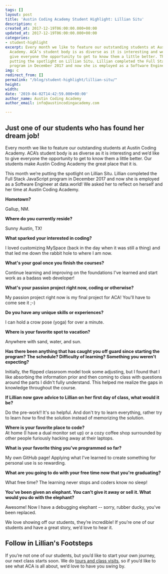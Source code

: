 ```yaml
---
tags: []
layout: post
title: 'Austin Coding Academy Student Highlight: Lillian Situ'
description: c
created_at: 2017-12-19T06:00:00.000+00:00
updated_at: 2017-12-19T06:00:00.000+00:00
categories:
- student-highlight
excerpt: Every month we like to feature our outstanding students at Austin Coding
  Academy. ACA’s student body is as diverse as it is interesting and we’d like to
  give everyone the opportunity to get to know them a little better. This month we’re
  putting the spotlight on Lillian Situ. Lillian completed the Full Stack JavaScript
  program in December 2017 and now she is employed as a Software Engineer at data.world!
img: c
redirect_from: []
permalink: "/blog/student-highlight/lillian-situ/"
height: 
width: 
date: '2019-04-02T14:42:59.000+00:00'
author_name: Austin Coding Academy
author_email: info@austincodingacademy.com

---
```

## Just one of our students who has found her dream job!

Every month we like to feature our outstanding students at Austin Coding Academy. ACA’s student body is as diverse as it is interesting and we’d like to give everyone the opportunity to get to know them a little better. Our students make Austin Coding Academy the great place that it is.

This month we’re putting the spotlight on Lillian Situ. Lillian completed the Full Stack JavaScript program in December 2017 and now she is employed as a Software Engineer at data.world! We asked her to reflect on herself and her time at Austin Coding Academy.

**Hometown?**

Gallup, NM.

**Where do you currently reside?**

Sunny Austin, TX!

**What sparked your interested in coding?**

I loved customizing MySpace (back in the day when it was still a thing) and that led me down the rabbit hole to where I am now.

**What's your goal once you finish the courses?**

Continue learning and improving on the foundations I've learned and start work as a badass web developer!

**What's your passion project right now, coding or otherwise?**

My passion project right now is my final project for ACA! You'll have to come see it ;-)

**Do you have any unique skills or experiences?**

I can hold a crow pose (yoga) for over a minute.

**Where is your favorite spot to vacation?**

Anywhere with sand, water, and sun.

**Has there been anything that has caught you off guard since starting the program? The schedule? Difficulty of learning? Something you weren't expecting?**

Initially, the flipped classroom model took some adjusting, but I found that I like absorbing the information prior and then coming to class with questions around the parts I didn't fully understand. This helped me realize the gaps in knowledge throughout the course.

**If Lillian now gave advice to Lillian on her first day of class, what would it be?**

Do the pre-work!! It's so helpful. And don't try to learn everything, rather try to learn _how_ to find the solution instead of memorizing the solution.

**Where is your favorite place to code?**  
At home (I have a dual monitor set up) or a cozy coffee shop surrounded by other people furiously hacking away at their laptops.

**What is your favorite thing you've programmed so far?**

My own GitHub page! Applying what I've learned to create something for personal use is so rewarding.

**What are you going to do with your free time now that you're graduating?**

What free time? The learning never stops and coders know no sleep!

**You’ve been given an elephant. You can’t give it away or sell it. What would you do with the elephant?**

Awesome! Now I have a debugging elephant -- sorry, rubber ducky, you've been replaced.

We love showing off our students, they’re incredible! If you’re one of our students and have a great story, we’d love to hear it.

## Follow in Lillian's Footsteps

If you’re not one of our students, but you’d like to start your own journey, our next class starts soon. We do [tours and class visits](https://info.austincodingacademy.com/schedule-a-campus-tour), so if you’d like to see what ACA is all about, we’d love to have you swing by.